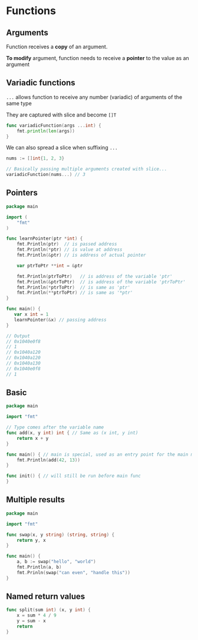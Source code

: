 # Functions

## Arguments

Function receives a **copy** of an argument.

**To modify** argument, function needs to receive a **pointer** to the value as an argument

## Variadic functions

`...` allows function to receive any number (variadic) of arguments of the same type

They are captured with slice and become `[]T`

```go
func variadicFunction(args ...int) {
    fmt.println(len(args))
}
```

We can also spread a slice when suffixing `...`

```go
nums := []int{1, 2, 3}

// Basically passing multiple arguments created with slice...
variadicFunction(nums...) // 3
```

## Pointers

```go
package main

import (
	"fmt"
)

func learnPointer(ptr *int) {
	fmt.Println(ptr)  // is passed address
	fmt.Println(*ptr) // is value at address
    fmt.Println(&ptr) // is address of actual pointer

	var ptrToPtr **int = &ptr

	fmt.Println(ptrToPtr)   // is address of the variable 'ptr'
	fmt.Println(&ptrToPtr)  // is address of the variable 'ptrToPtr'
    fmt.Println(*ptrToPtr)  // is same as 'ptr'
    fmt.Println(**ptrToPtr) // is same as '*ptr'
}

func main() {
   var x int = 1
   learnPointer(&x) // passing address
}

// Output
// 0x1040e0f8
// 1
// 0x1040a120
// 0x1040a120
// 0x1040a130
// 0x1040e0f8
// 1
```

## Basic

```go
package main

import "fmt"

// Type comes after the variable name
func add(x, y int) int { // Same as (x int, y int)
	return x + y
}

func main() { // main is special, used as an entry point for the main module
	fmt.Println(add(42, 13))
}

func init() { // will still be run before main func
}
```

## Multiple results

```go
package main

import "fmt"

func swap(x, y string) (string, string) {
	return y, x
}

func main() {
	a, b := swap("hello", "world")
	fmt.Println(a, b)
    fmt.Prinln(swap("can even", "handle this"))
}
```

## Named return values

```go
func split(sum int) (x, y int) {
    x = sum * 4 / 9
	y = sum - x
	return
}
```
